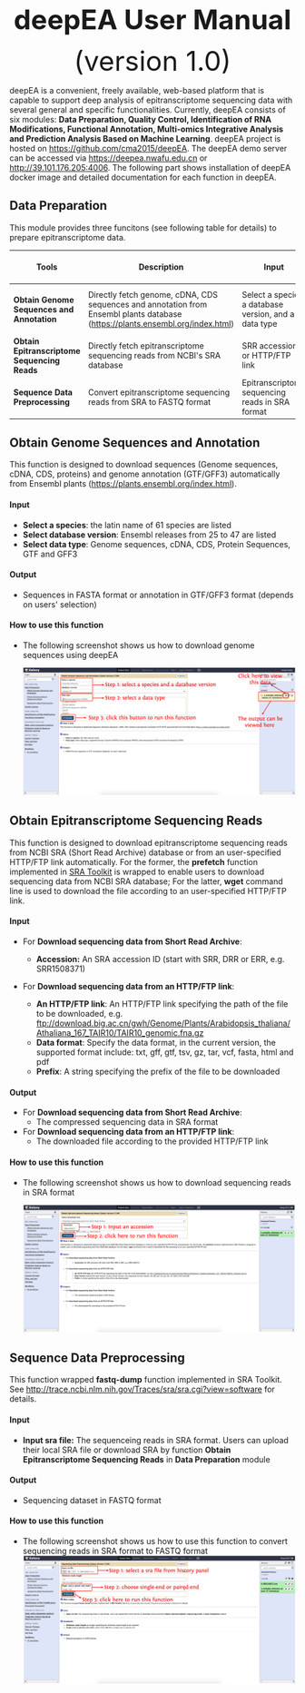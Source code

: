 <div align='center' >
<p><font size='70'><strong>deepEA User Manual</strong></font></p>
<font size='100'>(version 1.0)</font>
</div>

deepEA is a convenient, freely available, web-based platform that is capable to support deep analysis of epitranscriptome sequencing data with several general and specific functionalities. Currently, deepEA consists of six modules: **Data Preparation, Quality Control, Identification of RNA Modifications, Functional Annotation, Multi-omics Integrative Analysis and Prediction Analysis Based on Machine Learning**. deepEA project is hosted on https://github.com/cma2015/deepEA. The deepEA demo server can be accessed via https://deepea.nwafu.edu.cn or http://39.101.176.205:4006. The following part shows installation of deepEA docker image and detailed documentation for each function in deepEA.

## Data Preparation

This module provides three funcitons (see following table for details) to prepare epitranscriptome data.

| **Tools**                                    | **Description**                                              | **Input**                                             | **Output**                                                   | **Time (test data)**         | **Reference**                                                |
| -------------------------------------------- | ------------------------------------------------------------ | ----------------------------------------------------- | ------------------------------------------------------------ | ---------------------------- | ------------------------------------------------------------ |
| **Obtain Genome Sequences and Annotation**   | Directly fetch genome, cDNA, CDS sequences and annotation from Ensembl plants database (https://plants.ensembl.org/index.html) | Select a species, a database version, and a data type | Sequences in FASTA format or GTF annotation (depends on user's selection) | Depends on the network speed | In-house scripts                                             |
| **Obtain Epitranscriptome Sequencing Reads** | Directly fetch epitranscriptome sequencing reads from NCBI's SRA database | SRR accession or HTTP/FTP link                        | Sequencing reads in SRA format                               | Depends on the network speed | <a href="https://github.com/ncbi/sra-tools" target="_blank">SRA Toolkit</a> |
| **Sequence Data Preprocessing**              | Convert epitranscriptome sequencing reads from SRA to FASTQ format | Epitranscriptome sequencing reads in SRA format       | Epitranscriptome sequencing reads in FASTQ format            | ~2 mins                      | <a href="https://github.com/ncbi/sra-tools" target="_blank">SRA Toolkit</a> |

## Obtain Genome Sequences and Annotation

This function is designed to download sequences (Genome sequences, cDNA, CDS, proteins) and genome annotation (GTF/GFF3) automatically from Ensembl plants (https://plants.ensembl.org/index.html).

#### Input
- **Select a species**: the latin name of 61 species are listed
- **Select database version**: Ensembl releases from 25 to 47 are listed
- **Select data type**: Genome sequences, cDNA, CDS, Protein Sequences, GTF and GFF3

#### Output
- Sequences in FASTA format or annotation in GTF/GFF3 format (depends on users' selection)

#### How to use this function
- The following screenshot shows us how to download genome sequences using deepEA

	![1-1](../assets/img/1-1.png)

## Obtain Epitranscriptome Sequencing Reads

This function is designed to download epitranscriptome sequencing reads from NCBI SRA (Short Read Archive) database or from an user-specified HTTP/FTP link automatically. For the former, the **prefetch** function implemented in <a href="https://github.com/ncbi/sra-tools" target="_blank">SRA Toolkit</a> is wrapped to enable users to download sequencing data from NCBI SRA database; For the latter, **wget** command line is used to download the file according to an user-specified HTTP/FTP link.

#### Input

- For **Download sequencing data from Short Read Archive**:

	- **Accession:** An SRA accession ID (start with SRR, DRR or ERR, e.g. SRR1508371)

- For **Download sequencing data from an HTTP/FTP link**:
	- **An HTTP/FTP link**: An HTTP/FTP link specifying the path of the file to be downloaded, e.g. ftp://download.big.ac.cn/gwh/Genome/Plants/Arabidopsis_thaliana/Athaliana_167_TAIR10/TAIR10_genomic.fna.gz
  - **Data format**: Specify the data format, in the current version, the supported format include: txt, gff, gtf, tsv, gz, tar, vcf, fasta, html and pdf
  - **Prefix**: A string specifying the prefix of the file to be downloaded
  

#### Output
- For **Download sequencing data from Short Read Archive**:
	- The compressed sequencing data in SRA format
- For **Download sequencing data from an HTTP/FTP link**:
	- The downloaded file according to the provided HTTP/FTP link

#### How to use this function

- The following screenshot shows us how to download sequencing reads in SRA format

  ![1-2](../assets/img/1-2.png)

## Sequence Data Preprocessing
This function wrapped **fastq-dump** function implemented in SRA Toolkit. See http://trace.ncbi.nlm.nih.gov/Traces/sra/sra.cgi?view=software for details.

#### Input
- **Input sra file:** The sequenceing reads in SRA format. Users can upload their local SRA file or download SRA by function **Obtain Epitranscriptome Sequencing Reads** in **Data Preparation** module
#### Output
- Sequencing dataset in FASTQ format
#### How to use this function
- The following screenshot shows us how to use this function to convert sequencing reads in SRA format to FASTQ format
  ![1-3](../assets/img/1-3.png)

